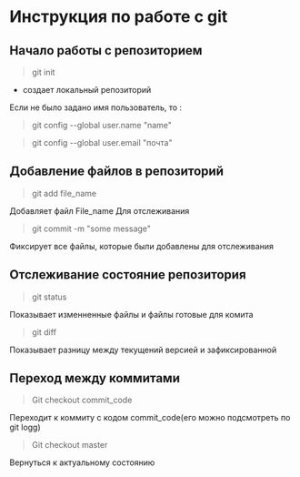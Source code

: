 # Инструкция по работе с git

## Начало работы с репозиторием
> git init

* создает локальный репозиторий

Если не было задано имя пользователь, то :
> git config --global user.name "name"

> git config --global user.email "почта"

## Добавление файлов в репозиторий
> git add file_name

Добавляет файл File_name Для отслеживания

> git commit -m "some message"

Фиксирует все файлы, которые были добавлены для отслеживания

## Отслеживание состояние репозитория
> git status

Показывает изменненные файлы и файлы готовые для комита

> git diff

Показывает разницу между текущений версией и зафиксированной

## Переход между коммитами
> Git checkout commit_code

Переходит к коммиту с кодом commit_code(его можно подсмотреть по git logg)

> Git checkout master

Вернуться к актуальному состоянию